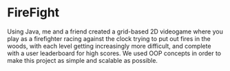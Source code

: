 # FireFight
Using Java, me and a friend created a grid-based 2D videogame where you play
as a firefighter racing against the clock trying to put out fires in the woods, with
each level getting increasingly more difficult, and complete with a user
leaderboard for high scores. We used OOP concepts in order to make this project
as simple and scalable as possible.
